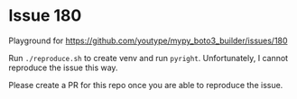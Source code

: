 # Issue 180

Playground for https://github.com/youtype/mypy_boto3_builder/issues/180

Run `./reproduce.sh` to create venv and run `pyright`. Unfortunately, I cannot reproduce the issue this way.

Please create a PR for this repo once you are able to reproduce the issue.
